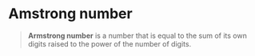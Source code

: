 # Amstrong number
> **Armstrong number** is a number that is equal to the sum of its own digits raised to the power of the number of digits.